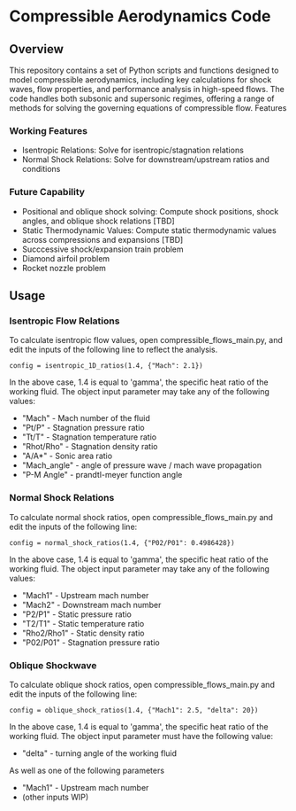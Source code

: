 # Compressible Aerodynamics Code
## Overview

This repository contains a set of Python scripts and functions designed to model compressible aerodynamics, including key calculations for shock waves, flow properties, and performance analysis in high-speed flows. The code handles both subsonic and supersonic regimes, offering a range of methods for solving the governing equations of compressible flow.
Features

### Working Features

+ Isentropic Relations: Solve for isentropic/stagnation relations 
+ Normal Shock Relations: Solve for downstream/upstream ratios and conditions 

### Future Capability

+  Positional and oblique shock solving: Compute shock positions, shock angles, and oblique shock relations  [TBD]
+  Static Thermodynamic Values: Compute static thermodynamic values across compressions and expansions [TBD]
+  Succcessive shock/expansion train problem
+  Diamond airfoil problem
+  Rocket nozzle problem

## Usage

### Isentropic Flow Relations
To calculate isentropic flow values, open compressible_flows_main.py, and edit the inputs of the following line to reflect the analysis. 

`config = isentropic_1D_ratios(1.4, {"Mach": 2.1})`

In the above case, 1.4 is equal to 'gamma', the specific heat ratio of the working fluid. 
The object input parameter may take any of the following values:
+ "Mach" - Mach number of the fluid
+ "Pt/P" - Stagnation pressure ratio
+ "Tt/T" - Stagnation temperature ratio
+ "Rhot/Rho" - Stagnation density ratio
+ "A/A*" - Sonic area ratio
+ "Mach_angle" - angle of pressure wave / mach wave propagation
+ "P-M Angle" - prandtl-meyer function angle

### Normal Shock Relations
To calculate normal shock ratios, open compressible_flows_main.py and edit the inputs of the following line: 

`config = normal_shock_ratios(1.4, {"P02/P01": 0.4986428})`

In the above case, 1.4 is equal to 'gamma', the specific heat ratio of the working fluid. 
The object input parameter may take any of the following values:
+ "Mach1" - Upstream mach number 
+ "Mach2" - Downstream mach number
+ "P2/P1" - Static pressure ratio
+ "T2/T1" - Static temperature ratio
+ "Rho2/Rho1" - Static density ratio
+ "P02/P01" - Stagnation pressure ratio

### Oblique Shockwave 
To calculate oblique shock ratios, open compressible_flows_main.py and edit the inputs of the following line: 

`config = oblique_shock_ratios(1.4, {"Mach1": 2.5, "delta": 20})`

In the above case, 1.4 is equal to 'gamma', the specific heat ratio of the working fluid. 
The object input parameter must have the following value:
+ "delta" - turning angle of the working fluid

As well as one of the following parameters
+ "Mach1" - Upstream mach number 
+ (other inputs WIP)


